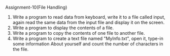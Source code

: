Assignment-10(File Handling)
1. Write a program to read data from keyboard, write it to a file called input, again read the same data from the input file and display it on the screen.
2. Write a program to display the contents of a file.
3. Write a program to copy the contents of one file to another file.
4. Write a program to create a text file named "MyInfo.txt", open it, type-in some information About yourself and count the number of characters in the file.